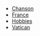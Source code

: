 
* [Chanson](https://github.com/RichardMathieu/RICHARD-Notation/blob/master/Chanson.md)
* [France](https://github.com/RichardMathieu/RICHARD-Notation/blob/master/Pays/FRANCE.md)
* [Hobbies](https://github.com/RichardMathieu/RICHARD-Notation/blob/master/Hobbies.md)
* [Vatican](https://github.com/RichardMathieu/RICHARD-Notation/blob/master/Pays/VATICAN.md)

